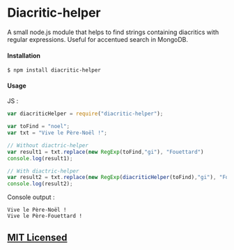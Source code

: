 # Diacritic-helper

A small node.js module that helps to find strings containing diacritics with regular expressions.
Useful for accentued search in MongoDB.

#### Installation

`$ npm install diacritic-helper`

#### Usage

JS :
```js
var diacriticHelper = require("diacritic-helper");

var toFind = "noel";
var txt = "Vive le Père-Noël !";

// Without diactric-helper
var result1 = txt.replace(new RegExp(toFind,"gi"), "Fouettard")
console.log(result1);

// With diactric-helper
var result2 = txt.replace(new RegExp(diacriticHelper(toFind),"gi"), "Fouettard")
console.log(result2);
```

Console output :
```
Vive le Père-Noël !
Vive le Père-Fouettard !
```

## [MIT Licensed](LICENSE)
